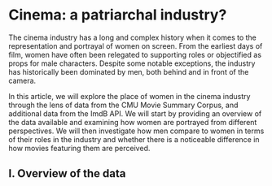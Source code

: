# Cinema: a patriarchal industry?

The cinema industry has a long and complex history when it comes to the representation and portrayal of women on screen. From the earliest days of film, women have often been relegated to supporting roles or objectified as props for male characters. Despite some notable exceptions, the industry has historically been dominated by men, both behind and in front of the camera.

In this article, we will explore the place of women in the cinema industry through the lens of data from the CMU Movie Summary Corpus, and additional data from the ImdB API. We will start by providing an overview of the data available and examining how women are portrayed from different perspectives. We will then investigate how men compare to women in terms of their roles in the industry and whether there is a noticeable difference in how movies featuring them are perceived.

## I. Overview of the data

